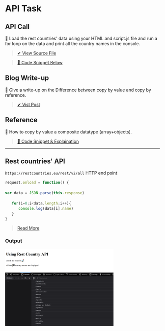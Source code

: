 # API Task

## API Call  
  🔸 Load the rest countries' data using your HTML and script.js file and run a for loop on the data and print all the country names in the console.
      
   > [✔ View Source File](Rest%20Country)
    
   > [🔽 Code Snippet Below](#rest-countries-api)
   
## Blog Write-up
 🔸 Give a write-up on the Difference between copy by value and copy by reference. 
   
   > [✔ Vist Post](https://joshcyril2guvi.blogspot.com/2021/03/copy-by-value-vs-copy-by-reference.html)

## Reference
 🔸 How to copy by value a composite datatype (array+objects).
   
   > [🔽 Code Snippet & Explaination]()

---
   ## Rest countries' API
   `https://restcountries.eu/rest/v2/all` HTTP end point
   ```js
   request.onload = function() {

   var data = JSON.parse(this.response)

      for(i=0;i<data.length;i++){
         console.log(data[i].name)
      }
   }
   ```
   > [Read More](Rest%20Country/scripts.js)
   
   ### Output
   
   <img src="Rest%20Country/output.png" width="70%">
